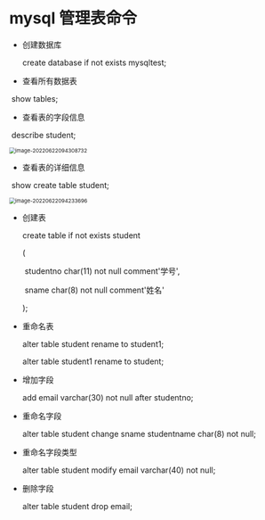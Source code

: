 # mysql 管理表命令

- 创建数据库

  create database if not exists mysqltest;

- 查看所有数据表

​       show tables;

- 查看表的字段信息

​       describe student;

<img src="https://witcanmarkdown.oss-cn-beijing.aliyuncs.com/image-20220622094308732.png" alt="image-20220622094308732" style="zoom: 67%;" />

- 查看表的详细信息

​       show create table student;

<img src="https://witcanmarkdown.oss-cn-beijing.aliyuncs.com/image-20220622094233696.png" alt="image-20220622094233696" style="zoom:67%;" />

- 创建表

  create table if not exists student

  (

  ​	studentno char(11) not null comment'学号',

  ​    sname char(8) not null comment'姓名'

  );

- 重命名表

  alter table student rename to student1;

  alter table student1 rename to student;

- 增加字段

  add email varchar(30) not null after studentno;

- 重命名字段

  alter table student change sname studentname char(8) not null;

- 重命名字段类型

  alter table student modify email varchar(40) not null;

- 删除字段

  alter table student drop email;





